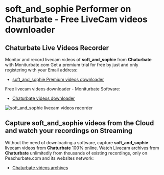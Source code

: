 # soft_and_sophie Performer on Chaturbate - Free LiveCam videos downloader

## Chaturbate Live Videos Recorder

Monitor and record livecam videos of **soft_and_sophie** from **Chaturbate** with Moniturbate.com
Get a premium trial for free by just and only registering with your Email address:
* [soft_and_sophie Premium videos downloader](https://moniturbate.com/request-demo-licence-key.html)

Free livecam videos downloader - Moniturbate Software:
* [Chaturbate videos downloader](https://moniturbate.com/moniturbate-download-software.html)

![soft_and_sophie livecam videos recorder](https://peachurnet.com/templates/moniturbate-software.png)


## Capture soft_and_sophie videos from the Cloud and watch your recordings on Streaming

Without the need of downloading a software, capture **soft_and_sophie** livecam videos from **Chaturbate** 100% online.
Watch Livecam archives from **Chaturbate** unlimitedly from thousands of existing recordings, only on Peachurbate.com and its websites network:
* [Chaturbate videos archives](https://peachurnet.com/)